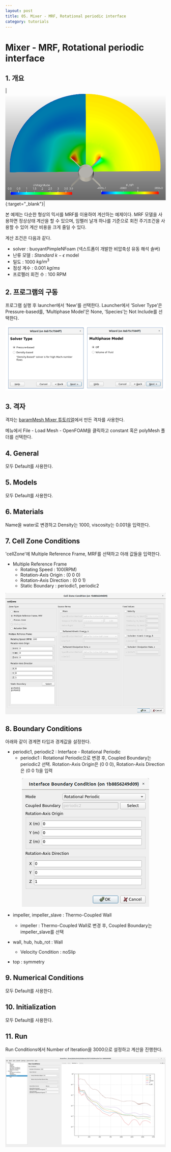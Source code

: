 ```yaml
---
layout: post
title: 05. Mixer - MRF, Rotational periodic interface
category: tutorials
---
```


# Mixer - MRF, Rotational periodic interface

## 1. 개요 

|[![속도/압력 분포](https://github.com/nextfoam/baram-pages/raw/main/screenshots/mixer/intro.png)](https://github.com/nextfoam/baram-pages/raw/main/screenshots/mixer/intro.png){:target="_blank"}|

본 예제는 다순한 형상의 믹서를 MRF를 이용하여 계산하는 예제이다. MRF 모델을 사용하면 정상상태 계산을 할 수 있으며, 임펠러 날개 하나를 기준으로 회전 주기조건을 사용할 수 있어 계산 비용을 크게 줄일 수 있다. 

계산 조건은 다음과 같다. 

+ solver : buoyantPimpleNFoam (넥스트폼이 개발한 비압축성 유동 해석 솔버)
+ 난류 모델 : $Standard$ $k-\epsilon$ model
+ 밀도 : 1000 $kg/m^3$
+ 점성 계수 : 0.001 $kg/ms$
+ 프로펠러 회전 수 : 100 RPM

## 2. 프로그램의 구동

프로그램 실행 후 launcher에서 ‘New’를 선택한다. Launcher에서 ‘Solver Type’은 Pressure-based를, ‘Multiphase Model’은 None, ‘Species’는 Not Include를 선택한다.

<p align='center'>
    <img src="https://github.com/nextfoam/baram-pages/raw/main/screenshots/mixingPipe/launcher.png"><br>
</p>

## 3. 격자

격자는 [baramMesh Mixer 튜토리얼](https://baramcfd.org/mesh/2024/06/28/mixerMesh-post/)에서 만든 격자를 사용한다.

메뉴에서 File - Load Mesh - OpenFOAM을 클릭하고 constant 혹은 polyMesh 폴더를 선택한다. 

## 4. General

모두 Default를 사용한다.

## 5. Models

모두 Default를 사용한다.

## 6. Materials

Name을 water로 변경하고 Density는 1000, viscosity는 0.001을 입력한다.

## 7. Cell Zone Conditions

'cellZone'에 Multiple Reference Frame, MRF를 선택하고 아래 값들을 입력한다.

+ Multiple Reference Frame
    + Rotating Speed : 100(RPM)
    + Rotation-Axis Origin : (0 0 0)
    + Rotation-Axis Direction : (0 0 1)
    + Static Boundary : periodic1, periodic2

<p align='center'>
    <img src="https://github.com/nextfoam/baram-pages/raw/main/screenshots/mixer/cellZone.png"><br>
</p>

## 8. Boundary Conditions

아래와 같이 경계면 타입과 경계값을 설정한다.

+ periodic1, periodic2 : Interface - Rotational Periodic
    + periodic1 : Rotational Periodic으로 변경 후, Coupled Boundary는 periodic2 선택. Rotation-Axis Origin은 (0 0 0), Rotation-Axis Direction은 (0 0 1)을 입력

<p align='center'>
    <img src="https://github.com/nextfoam/baram-pages/raw/main/screenshots/mixer/interface.png"><br>
</p>

+ impeller, impeller_slave : Thermo-Coupled Wall
    + impeller : Thermo-Coupled Wall로 변경 후, Coupled Boundary는 impeller_slave를 선택

+ wall, hub, hub_rot : Wall
    + Velocity Condition : noSlip

+ top : symmetry


## 9. Numerical Conditions

모두 Default를 사용한다.


## 10. Initialization

모두 Default를 사용한다.


## 11. Run

Run Conditions에서 Number of Iteration을 3000으로 설정하고 계산을 진행한다.

<p align='center'>
    <img src="https://github.com/nextfoam/baram-pages/raw/main/screenshots/mixer/residual.png"><br>
</p>


